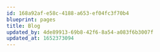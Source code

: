 ```yaml
---
id: 168a92af-e58c-4188-a653-ef04fc3f70b4
blueprint: pages
title: Blog
updated_by: 4de89913-69b8-42f6-8a54-a083f6b3007f
updated_at: 1652373094
---
```

